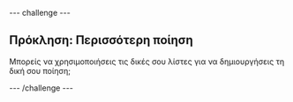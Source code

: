 \--- challenge \---

## Πρόκληση: Περισσότερη ποίηση

Μπορείς να χρησιμοποιήσεις τις δικές σου λίστες για να δημιουργήσεις τη δική σου ποίηση;

\--- /challenge \---